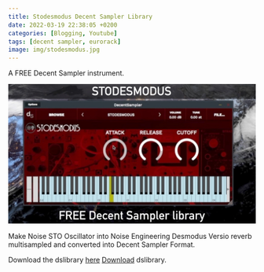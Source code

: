 ```yaml
---
title: Stodesmodus Decent Sampler Library
date: 2022-03-19 22:38:05 +0200
categories: [Blogging, Youtube]
tags: [decent sampler, eurorack]
image: img/stodesmodus.jpg
---
```



A FREE Decent Sampler instrument.

![Download Stodesmodus](/img/stodesmodus.jpg)

Make Noise STO Oscillator into Noise Engineering Desmodus Versio reverb multisampled and converted into Decent Sampler Format.

Download the dslibrary <a href="https://www.mediafire.com/file/x44ik78djgrc9ld/STODESMODUS.dslibrary/file">here</a> 
<a href="https://www.mediafire.com/file/x44ik78djgrc9ld/STODESMODUS.dslibrary/file">Download</a> dslibrary.
